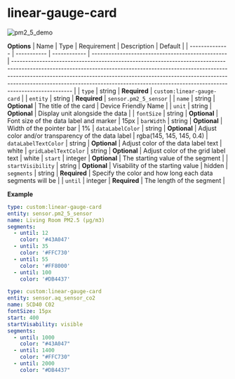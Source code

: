 # linear-gauge-card

![pm2_5_demo](https://github.com/smolbun/linear-gauge-card/assets/45829953/ac28b47a-461c-4cbd-a9db-0a67ed9d362a)

**Options**
| Name | Type | Requirement | Description | Default |
| -------------- | ----------- | ------------ | ------------------------------------------------ | --------------------------------------------------------------------------------------------------------------------------------------------------------------------------------------------------------------------------------------------------------------------------------------------------------------------------------------------- |
| `type` | string | **Required** | `custom:linear-gauge-card` |
| `entity` | string | **Required** | `sensor.pm2_5_sensor` |
| `name` | string | **Optional** | The title of the card | Device Friendly Name |
| `unit` | string | **Optional** | Display unit alongside the data |
| `fontSize` | string | **Optional** | Font size of the data label and marker | 15px
| `barWidth` | string | **Optional** | Width of the pointer bar | 1%
| `dataLabelColor` | string | **Optional** | Adjust color and/or transparency of the data label | rgba(145, 145, 145, 0.4)
| `dataLabelTextColor` | string | **Optional** | Adjust color of the data label text | white
| `gridLabelTextColor` | string | **Optional** | Adjust color of the grid label text | white
| `start` | integer | **Optional** | The starting value of the segment |
| `startVisibility` | string | **Optional** | Visability of the starting value | hidden
| `segments` | string | **Required** | Specify the color and how long each data segments will be |
| `until` | integer | **Required** | The length of the segment |


**Example**
```yaml
type: custom:linear-gauge-card
entity: sensor.pm2_5_sensor
name: Living Room PM2.5 (µg/m3)
segments:
  - until: 12
    color: '#43A047'
  - until: 35
    color: '#FFC730'
  - until: 55
    color: '#FF8000'
  - until: 100
    color: '#DB4437'
```
```yaml
type: custom:linear-gauge-card
entity: sensor.aq_sensor_co2
name: SCD40 C02
fontSize: 15px
start: 400
startVisability: visible
segments:
  - until: 1000
    color: "#43A047"
  - until: 1400
    color: "#FFC730"
  - until: 2000
    color: "#DB4437"
```